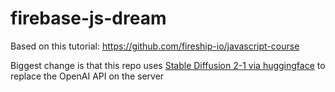 # firebase-js-dream

Based on this tutorial: https://github.com/fireship-io/javascript-course

Biggest change is that this repo uses [Stable Diffusion 2-1 via huggingface](https://huggingface.co/stabilityai/stable-diffusion-2-1) to replace the OpenAI API on the server 
